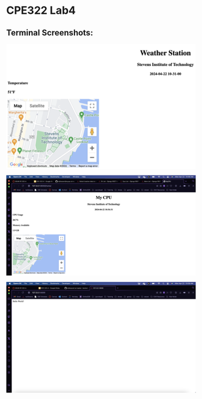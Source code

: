 # CPE322 Lab4

## Terminal Screenshots:

![](/Images/Lab4_img.png)

![](/Images/Lab4_img2.png)

![](/Images/lab4_img3.png)


